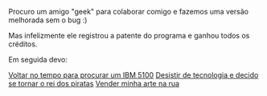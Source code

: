 Procuro um amigo "geek" para colaborar comigo e fazemos uma versão melhorada sem o bug :)

Mas infelizmente ele registrou a patente do programa e ganhou todos os créditos. 

Em seguida devo:

[Voltar no tempo para procurar um IBM 5100](voltar-tempo/voltar-tempo.md)
[Desistir de tecnologia e decido se tornar o rei dos piratas](rei-piratas/rei-piratas.md)
[Vender minha arte na rua](arte-rua/arte-rua.md)